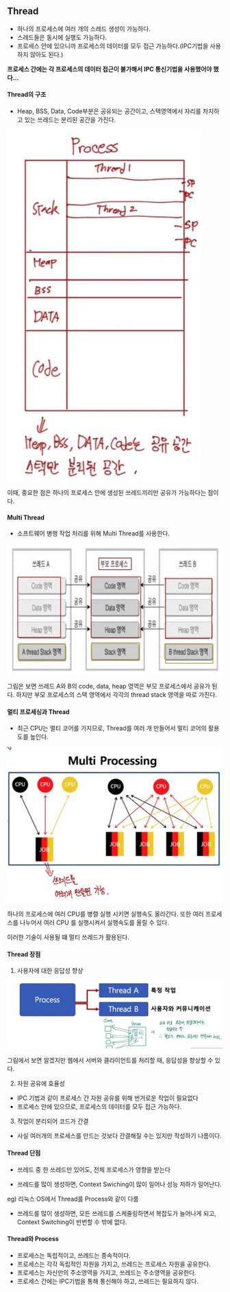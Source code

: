 ## Thread
- 하나의 프로세스에 여러 개의 스레드 생성이 가능하다.
- 스레드들은 동시에 실행도 가능하다.
- 프로세스 안에 있으니까 프로세스의 데이터를 모두 접근 가능하다.(IPC기법을 사용하지 않아도 된다.)

**프로세스 간에는 각 프로세스의 데이터 접근이 불가해서 IPC 통신기법을 사용했어야 했다...**

#### Thread의 구조
- Heap, BSS, Data, Code부분은 공유되는 공간이고, 스택영역에서 자리를 차지하고 있는 쓰레드는 분리된 공간을 가진다.

![쓰레드구조](./img/쓰레드구조.jpg)

이때, 중요한 점은 하나의 프로세스 안에 생성된 쓰레드끼리만 공유가 가능하다는 점이다.

#### Multi Thread
- 소프트웨어 병행 작업 처리를 위해 Multi Thread를 사용한다.

![멀티쓰레드](./img/멀티쓰레드.jpg)

그림은 보면 쓰레드 A와 B의  code, data, heap 영역은 부모 프로세스에서 공유가 된다. 하지만 부모 프로세스의 스택 영역에서 각각의 thread stack 영역을 따로 가진다.

#### 멀티 프로세싱과 Thread
- 최근 CPU는 멀티 코어를 가지므로, Thread를 여러 개 만들어서 멀티 코어의 활용도를 높인다.

![멀티프로세싱과쓰레드](./img/멀티프로세싱과쓰레드.jpg)

하나의 프로세스에 여러 CPU를 병렬 실행 시키면 실행속도 올라간다. 또한 여러 프로세스를 나누어서 여러 CPU 를 실행시켜서 실행속도를 올릴 수 있다. 

이러한 기술이 사용될 떄 멀티 쓰레드가 활용된다.

#### Thread 장점

1. 사용자에 대한 응답성 향상

![응답성](./img/응답성.jpg)

그림에서 보면 알겠지만 웹에서 서버와 클라이언트를 처리할 때, 응답성을 향상할 수 있다.

2. 자원 공유에 효율성

- IPC 기법과 같이 프로세스 간 자원 공유를 위해 번거로운 작업이 필요없다
- 프로세스 안에 있으므로, 프로세스의 데이터를 모두 접근 가능하다.

3. 작업이 분리되어 코드가 간결
- 사실 여러개의 프로세스를 만드는 것보다 간결해질 수는 있지만 작성하기 나름이다.

#### Thread 단점
- 쓰레드 중 한 쓰레드만 있어도, 전체 프로세스가 영향을 받는다



- 쓰레드를 많이 생성하면, Context Swiching이 많이 일어나 성능 저하가 일어난다.

eg) 리눅스 OS에서 Thread를 Process와 같이 다룸
- 쓰레드를 많이 생성하면, 모든 쓰레드를 스케줄링하면서 복잡도가 늘어나게 되고, Context Switching이 빈번할 수 밖에 없다.

#### Thread와 Process
- 프로세스는 독립적이고, 쓰레드는 종속적이다.
- 프로세스는 각각 독립적인 자원을 가지고, 쓰레드는 프로세스 자원을 공유한다.
- 프로세스는 자신만의 주소영역을 가지고, 쓰레드는 주소영역을 공유한다.
- 프로세스 간에는 IPC기법을 통해 통신해야 하고, 쓰레드는 필요하지 않다.

